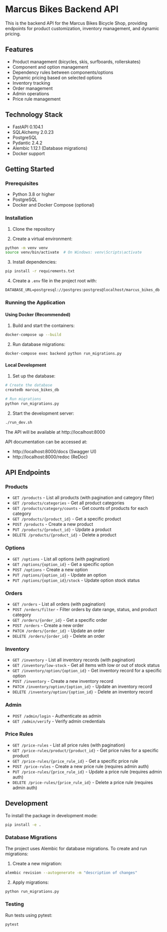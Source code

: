 # Marcus Bikes Backend API

This is the backend API for the Marcus Bikes Bicycle Shop, providing endpoints for product customization, inventory management, and dynamic pricing.

## Features

- Product management (bicycles, skis, surfboards, rollerskates)
- Component and option management
- Dependency rules between components/options
- Dynamic pricing based on selected options
- Inventory tracking
- Order management
- Admin operations
- Price rule management

## Technology Stack

- FastAPI 0.104.1
- SQLAlchemy 2.0.23
- PostgreSQL
- Pydantic 2.4.2
- Alembic 1.12.1 (Database migrations)
- Docker support

## Getting Started

### Prerequisites

- Python 3.8 or higher
- PostgreSQL
- Docker and Docker Compose (optional)

### Installation

1. Clone the repository

2. Create a virtual environment:
```bash
python -m venv venv
source venv/bin/activate  # On Windows: venv\Scripts\activate
```

3. Install dependencies:
```bash
pip install -r requirements.txt
```

4. Create a `.env` file in the project root with:
```
DATABASE_URL=postgresql://postgres:postgres@localhost/marcus_bikes_db
```

### Running the Application

#### Using Docker (Recommended)

1. Build and start the containers:
```bash
docker-compose up --build
```

2. Run database migrations:
```bash
docker-compose exec backend python run_migrations.py
```

#### Local Development

1. Set up the database:
```bash
# Create the database
createdb marcus_bikes_db  

# Run migrations
python run_migrations.py
```

2. Start the development server:
```bash
./run_dev.sh
```

The API will be available at http://localhost:8000

API documentation can be accessed at:
- http://localhost:8000/docs (Swagger UI)
- http://localhost:8000/redoc (ReDoc)

## API Endpoints

### Products
- `GET /products` - List all products (with pagination and category filter)
- `GET /products/categories` - Get all product categories
- `GET /products/category/counts` - Get counts of products for each category
- `GET /products/{product_id}` - Get a specific product
- `POST /products` - Create a new product
- `PUT /products/{product_id}` - Update a product
- `DELETE /products/{product_id}` - Delete a product

### Options
- `GET /options` - List all options (with pagination)
- `GET /options/{option_id}` - Get a specific option
- `POST /options` - Create a new option
- `PUT /options/{option_id}` - Update an option
- `PUT /options/{option_id}/stock` - Update option stock status

### Orders
- `GET /orders` - List all orders (with pagination)
- `POST /orders/filter` - Filter orders by date range, status, and product category
- `GET /orders/{order_id}` - Get a specific order
- `POST /orders` - Create a new order
- `PATCH /orders/{order_id}` - Update an order
- `DELETE /orders/{order_id}` - Delete an order

### Inventory
- `GET /inventory` - List all inventory records (with pagination)
- `GET /inventory/low-stock` - Get all items with low or out of stock status
- `GET /inventory/option/{option_id}` - Get inventory record for a specific option
- `POST /inventory` - Create a new inventory record
- `PATCH /inventory/option/{option_id}` - Update an inventory record
- `DELETE /inventory/option/{option_id}` - Delete an inventory record

### Admin
- `POST /admin/login` - Authenticate as admin
- `GET /admin/verify` - Verify admin credentials

### Price Rules
- `GET /price-rules` - List all price rules (with pagination)
- `GET /price-rules/product/{product_id}` - Get price rules for a specific product
- `GET /price-rules/{price_rule_id}` - Get a specific price rule
- `POST /price-rules` - Create a new price rule (requires admin auth)
- `PUT /price-rules/{price_rule_id}` - Update a price rule (requires admin auth)
- `DELETE /price-rules/{price_rule_id}` - Delete a price rule (requires admin auth)

## Development

To install the package in development mode:

```bash
pip install -e .
```

### Database Migrations

The project uses Alembic for database migrations. To create and run migrations:

1. Create a new migration:
```bash
alembic revision --autogenerate -m "description of changes"
```

2. Apply migrations:
```bash
python run_migrations.py
```

### Testing

Run tests using pytest:
```bash
pytest
``` 
